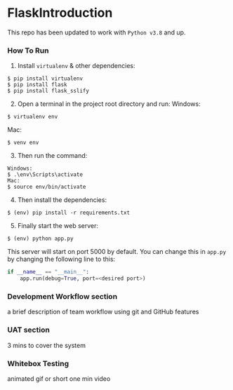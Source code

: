 # FlaskIntroduction

This repo has been updated to work with `Python v3.8` and up.

### How To Run ###
1. Install `virtualenv` & other dependencies:
 ```
 $ pip install virtualenv
 $ pip install flask
 $ pip install flask_sslify
```

2. Open a terminal in the project root directory and run:
Windows:
```
$ virtualenv env
```
Mac:
```
$ venv env
```

3. Then run the command:
```
Windows:
$ .\env\Scripts\activate
Mac:
$ source env/bin/activate
```

4. Then install the dependencies:
```
$ (env) pip install -r requirements.txt
```

5. Finally start the web server:
```
$ (env) python app.py
```

This server will start on port 5000 by default. You can change this in `app.py` by changing the following line to this:

```python
if __name__ == "__main__":
    app.run(debug=True, port=<desired port>)
```

### Development Workflow section ###
a brief description of team workflow using git and GitHub features

### UAT section ###
3 mins to cover the system


### Whitebox Testing ###
animated gif or short one min video

